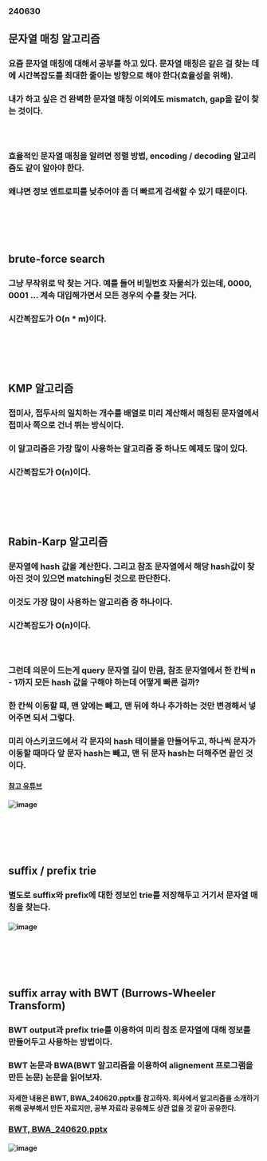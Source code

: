 ### 240630
## 문자열 매칭 알고리즘
### 요즘 문자열 매칭에 대해서 공부를 하고 있다. 문자열 매칭은 같은 걸 찾는 데에 시간복잡도를 최대한 줄이는 방향으로 해야 한다(효율성을 위해).
### 내가 하고 싶은 건 완벽한 문자열 매칭 이외에도 mismatch, gap을 같이 찾는 것이다. 
### <br/>

### 효율적인 문자열 매칭을 알려면 정렬 방법, encoding / decoding 알고리즘도 같이 알아야 한다.
### 왜냐면 정보 엔트로피를 낮추어야 좀 더 빠르게 검색할 수 있기 때문이다.
### <br/><br/><br/>

## brute-force search
### 그냥 무작위로 막 찾는 거다. 예를 들어 비밀번호 자물쇠가 있는데, 0000, 0001 ... 계속 대입해가면서 모든 경우의 수를 찾는 거다.
### 시간복잡도가 O(n * m)이다.
### <br/><br/><br/>

## KMP 알고리즘
### 접미사, 접두사의 일치하는 개수를 배열로 미리 계산해서 매칭된 문자열에서 접미사 쪽으로 건너 뛰는 방식이다.
### 이 알고리즘은 가장 많이 사용하는 알고리즘 중 하나도 예제도 많이 있다.
### 시간복잡도가 O(n)이다.
### <br/><br/><br/>

## Rabin-Karp 알고리즘
### 문자열에 hash 값을 계산한다. 그리고 참조 문자열에서 해당 hash값이 찾아진 것이 있으면 matching된 것으로 판단한다.
### 이것도 가장 많이 사용하는 알고리즘 중 하나이다.
### 시간복잡도가 O(n)이다.
### <br/>

### 그런데 의문이 드는게 query 문자열 길이 만큼, 참조 문자열에서 한 칸씩 n - 1까지 모든 hash 값을 구해야 하는데 어떻게 빠른 걸까?
### 한 칸씩 이동할 때, 맨 앞에는 빼고, 맨 뒤에 하나 추가하는 것만 변경해서 넣어주면 되서 그렇다.
### 미리 아스키코드에서 각 문자의 hash 테이블을 만들어두고, 하나씩 문자가 이동할 때마다 앞 문자 hash는 빼고, 맨 뒤 문자 hash는 더해주면 끝인 것이다.
#### [참고 유튜브](https://youtu.be/kJJQJDsjXc8?si=hNRKGKswlp7aNl6k)
#### ![image](https://github.com/Shin-jongwhan/string_matchong_algorithm/assets/62974484/b7f13741-cc34-43a4-a9cf-716772b5ac2c)
### <br/><br/><br/>

## suffix / prefix trie
### 별도로 suffix와 prefix에 대한 정보인 trie를 저장해두고 거기서 문자열 매칭을 찾는다.
#### ![image](https://github.com/Shin-jongwhan/string_matchong_algorithm/assets/62974484/9e453a29-a467-455a-b757-6cf195bdeaaf)
### <br/><br/><br/>

## suffix array with BWT (Burrows-Wheeler Transform)
### BWT output과 prefix trie를 이용하여 미리 참조 문자열에 대해 정보를 만들어두고 사용하는 방법이다.
### BWT 논문과 BWA(BWT 알고리즘을 이용하여 alignement 프로그램을 만든 논문) 논문을 읽어보자.
#### 자세한 내용은 BWT, BWA_240620.pptx를 참고하자. 회사에서 알고리즘을 소개하기 위해 공부해서 만든 자료지만, 공부 자료라 공유해도 상관 없을 것 같아 공유한다.
### [BWT, BWA_240620.pptx](https://github.com/Shin-jongwhan/string_matchong_algorithm/blob/main/BWT%2C%20BWA_240620.pptx)
#### ![image](https://github.com/Shin-jongwhan/string_matchong_algorithm/assets/62974484/82c954f3-229f-4489-b3b8-dd6c4620541a)

